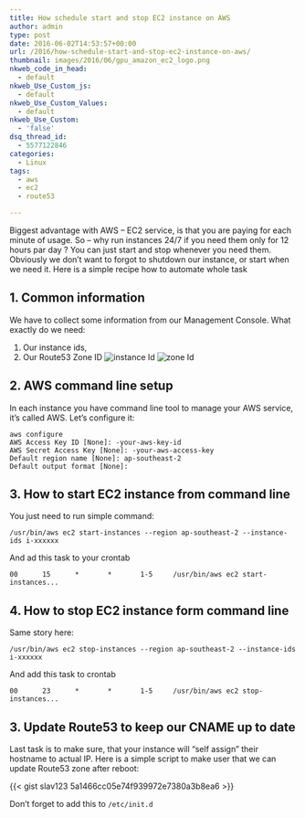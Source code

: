 ```yaml
---
title: How schedule start and stop EC2 instance on AWS
author: admin
type: post
date: 2016-06-02T14:53:57+00:00
url: /2016/how-schedule-start-and-stop-ec2-instance-on-aws/
thumbnail: images/2016/06/gpu_amazon_ec2_logo.png
nkweb_code_in_head:
  - default
nkweb_Use_Custom_js:
  - default
nkweb_Use_Custom_Values:
  - default
nkweb_Use_Custom:
  - 'false'
dsq_thread_id:
  - 5577122846
categories:
  - Linux
tags:
  - aws
  - ec2
  - route53

---
```

Biggest advantage with AWS &#8211; EC2 service, is that you are paying for each minute of usage. So &#8211; why run instances 24/7 if you need them only for 12 hours par day ? You can just start and stop whenever you need them. Obviously we don&#8217;t want to forgot to shutdown our instance, or start when we need it. Here is a simple recipe how to automate whole task

<!--more-->

## 1. Common information

We have to collect some information from our Management Console. What exactly do we need:

  1. Our instance ids,
  2. Our Route53 Zone ID
![instance Id](../../images/2016/06/ec2-instance-id.jpg)
![zone Id](../../images/2016/06/route53-zoneid.jpg)
  
  
## 2. AWS command line setup

In each instance you have command line tool to manage your AWS service, it&#8217;s called AWS. Let&#8217;s configure it:

```
aws configure
AWS Access Key ID [None]: -your-aws-key-id
AWS Secret Access Key [None]: -your-aws-access-key
Default region name [None]: ap-southeast-2
Default output format [None]:
```

## 3. How to start EC2 instance from command line

You just need to run simple command:

`/usr/bin/aws ec2 start-instances --region ap-southeast-2 --instance-ids i-xxxxxx`

And ad this task to your crontab

`00      15      *       *       1-5     /usr/bin/aws ec2 start-instances...`

## 4. How to stop EC2 instance form command line

Same story here:

`/usr/bin/aws ec2 stop-instances --region ap-southeast-2 --instance-ids i-xxxxxx`

And add this task to crontab

`00      23      *       *       1-5     /usr/bin/aws ec2 stop-instances...`

## 3. Update Route53 to keep our CNAME up to date

Last task is to make sure, that your instance will &#8220;self assign&#8221; their hostname to actual IP. Here is a simple script to make user that we can update Route53 zone after reboot:

{{< gist slav123 5a1466cc05e74f939972e7380a3b8ea6 >}}

Don&#8217;t forget to add this to `/etc/init.d`
